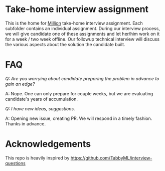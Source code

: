 # Take-home interview assignment

This is the home for [Million](https://million.dev) take-home interview assignment. Each subfolder contains an individual assignment. During our interview process, we will give candidate one of these assignments and let her/him work on it for a week / two week offline. Our followup technical interview will discuss the various aspects about the solution the candidate built.

# FAQ

_Q: Are you worrying about candidate preparing the problem in advance to gain an edge?_

A: Nope. One can only prepare for couple weeks, but we are evaluating candidate's years of accumulation.

_Q: I have new ideas, suggestions._

A: Opening new issue, creating PR. We will respond in a timely fashion. Thanks in advance.

# Acknowledgements

This repo is heavily inspired by https://github.com/TabbyML/interview-questions
